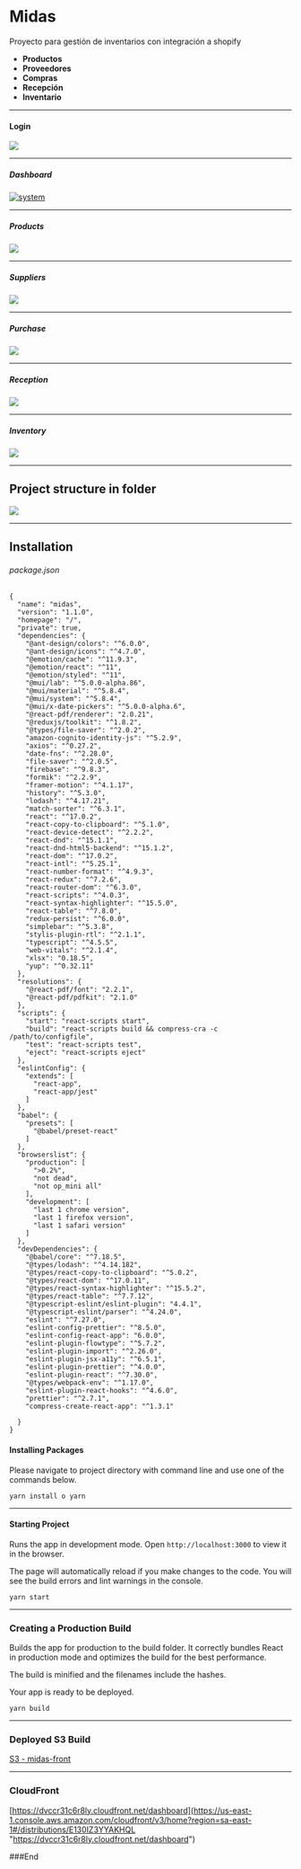 
# Midas

Proyecto para gestión de inventarios con integración a shopify 
- **Productos**
- **Proveedores**
- **Compras**
- **Recepción**
- **Inventario**

------------
#### **Login**
[![](https://user-images.githubusercontent.com/66569273/208505923-89b9fe04-29ae-4655-8fcc-979c6ae84f12.png)](https://user-images.githubusercontent.com/66569273/208505923-89b9fe04-29ae-4655-8fcc-979c6ae84f12.png)

------------
##### **Dashboard** 

[![system](https://user-images.githubusercontent.com/66569273/208505495-aa408845-d30e-48ef-904b-8f8638b2cc45.png "system")](http://https://user-images.githubusercontent.com/66569273/208505495-aa408845-d30e-48ef-904b-8f8638b2cc45.png "system")

------------
##### **Products** 

[![](https://user-images.githubusercontent.com/66569273/208506357-d0d32492-f28e-4f45-98cd-31a9b4fd83be.png)](https://user-images.githubusercontent.com/66569273/208506357-d0d32492-f28e-4f45-98cd-31a9b4fd83be.png)

------------
##### **Suppliers** 

[![](https://user-images.githubusercontent.com/66569273/208506791-82ea3a0b-aaf2-4212-bb6f-7f093c292b70.png)](https://user-images.githubusercontent.com/66569273/208506791-82ea3a0b-aaf2-4212-bb6f-7f093c292b70.png)

------------
##### **Purchase** 

[![](https://user-images.githubusercontent.com/66569273/208507004-932c837c-2bf2-4151-abaa-76e352f8e1d9.png)](https://user-images.githubusercontent.com/66569273/208507004-932c837c-2bf2-4151-abaa-76e352f8e1d9.png)

------------
##### **Reception** 

[![](https://user-images.githubusercontent.com/66569273/208507208-b13ad7b5-cc2e-487a-9f41-f413d61ebba2.png)](https://user-images.githubusercontent.com/66569273/208507208-b13ad7b5-cc2e-487a-9f41-f413d61ebba2.png)

------------
##### **Inventory** 

[![](https://user-images.githubusercontent.com/66569273/208507371-b3fd85f0-2486-4935-978a-951ee4c11305.png)](https://user-images.githubusercontent.com/66569273/208507371-b3fd85f0-2486-4935-978a-951ee4c11305.png)


------------

## Project structure in folder

[![](https://user-images.githubusercontent.com/66569273/208508380-e3bb3bf9-bd47-4ec4-9329-84582dab4e66.png)](https://user-images.githubusercontent.com/66569273/208508380-e3bb3bf9-bd47-4ec4-9329-84582dab4e66.png)

------------


## Installation
###### package.json
    {
      "name": "midas",
      "version": "1.1.0",
      "homepage": "/",
      "private": true,
      "dependencies": {
        "@ant-design/colors": "^6.0.0",
        "@ant-design/icons": "^4.7.0",
        "@emotion/cache": "^11.9.3",
        "@emotion/react": "^11",
        "@emotion/styled": "^11",
        "@mui/lab": "^5.0.0-alpha.86",
        "@mui/material": "^5.8.4",
        "@mui/system": "^5.8.4",
        "@mui/x-date-pickers": "^5.0.0-alpha.6",
        "@react-pdf/renderer": "2.0.21",
        "@reduxjs/toolkit": "^1.8.2",
        "@types/file-saver": "^2.0.2",
        "amazon-cognito-identity-js": "^5.2.9",
        "axios": "^0.27.2",
        "date-fns": "^2.28.0",
        "file-saver": "^2.0.5",
        "firebase": "^9.8.3",
        "formik": "^2.2.9",
        "framer-motion": "^4.1.17",
        "history": "^5.3.0",
        "lodash": "^4.17.21",
        "match-sorter": "^6.3.1",
        "react": "^17.0.2",
        "react-copy-to-clipboard": "^5.1.0",
        "react-device-detect": "^2.2.2",
        "react-dnd": "^15.1.1",
        "react-dnd-html5-backend": "^15.1.2",
        "react-dom": "^17.0.2",
        "react-intl": "^5.25.1",
        "react-number-format": "^4.9.3",
        "react-redux": "^7.2.6",
        "react-router-dom": "^6.3.0",
        "react-scripts": "^4.0.3",
        "react-syntax-highlighter": "^15.5.0",
        "react-table": "^7.8.0",
        "redux-persist": "^6.0.0",
        "simplebar": "^5.3.8",
        "stylis-plugin-rtl": "^2.1.1",
        "typescript": "^4.5.5",
        "web-vitals": "^2.1.4",
        "xlsx": "0.18.5",
        "yup": "^0.32.11"
      },
      "resolutions": {
        "@react-pdf/font": "2.2.1",
        "@react-pdf/pdfkit": "2.1.0"
      },
      "scripts": {
        "start": "react-scripts start",
        "build": "react-scripts build && compress-cra -c /path/to/configfile",
        "test": "react-scripts test",
        "eject": "react-scripts eject"
      },
      "eslintConfig": {
        "extends": [
          "react-app",
          "react-app/jest"
        ]
      },
      "babel": {
        "presets": [
          "@babel/preset-react"
        ]
      },
      "browserslist": {
        "production": [
          ">0.2%",
          "not dead",
          "not op_mini all"
        ],
        "development": [
          "last 1 chrome version",
          "last 1 firefox version",
          "last 1 safari version"
        ]
      },
      "devDependencies": {
        "@babel/core": "^7.18.5",
        "@types/lodash": "^4.14.182",
        "@types/react-copy-to-clipboard": "^5.0.2",
        "@types/react-dom": "^17.0.11",
        "@types/react-syntax-highlighter": "^15.5.2",
        "@types/react-table": "^7.7.12",
        "@typescript-eslint/eslint-plugin": "4.4.1",
        "@typescript-eslint/parser": "^4.24.0",
        "eslint": "^7.27.0",
        "eslint-config-prettier": "^8.5.0",
        "eslint-config-react-app": "6.0.0",
        "eslint-plugin-flowtype": "^5.7.2",
        "eslint-plugin-import": "^2.26.0",
        "eslint-plugin-jsx-a11y": "^6.5.1",
        "eslint-plugin-prettier": "^4.0.0",
        "eslint-plugin-react": "^7.30.0",
        "@types/webpack-env": "^1.17.0",
        "eslint-plugin-react-hooks": "^4.6.0",
        "prettier": "^2.7.1",
        "compress-create-react-app": "^1.3.1"

      }
    }
    
#### Installing Packages

Please navigate to project directory with command line and use one of the commands below.

`yarn install o yarn`

------------


#### Starting Project

Runs the app in development mode. Open ```http://localhost:3000``` to view it in the browser.


The page will automatically reload if you make changes to the code.
You will see the build errors and lint warnings in the console.

 `yarn start`

------------


### Creating a Production Build

Builds the app for production to the build folder. It correctly bundles React in production mode and optimizes the build for the best performance.

The build is minified and the filenames include the hashes.

Your app is ready to be deployed.

`yarn build`

------------


### Deployed S3 Build

[S3 - midas-front](https://s3.console.aws.amazon.com/s3/buckets/midas-front?region=sa-east-1&tab=objects "S3 - midas-front")

------------


### CloudFront 
[https://dvccr31c6r8ly.cloudfront.net/dashboard](https://us-east-1.console.aws.amazon.com/cloudfront/v3/home?region=sa-east-1#/distributions/E130IZ3YYAKHQL "https://dvccr31c6r8ly.cloudfront.net/dashboard")

###End
